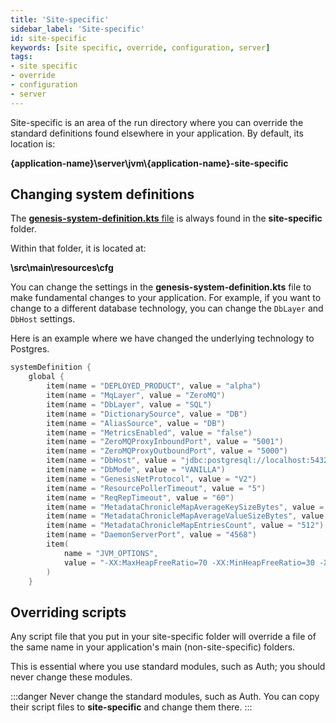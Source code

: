 ```yaml
---
title: 'Site-specific'
sidebar_label: 'Site-specific'
id: site-specific
keywords: [site specific, override, configuration, server]
tags:
- site specific
- override
- configuration
- server
---
```


Site-specific is an area of the run directory where you can override the standard definitions found elsewhere in your application. By default, its location is:

**{application-name}\server\jvm\\{application-name}-site-specific**



## Changing system definitions
The [**genesis-system-definition.kts** file](../../../server/configuring-runtime/system-definitions/) is always found in the **site-specific** folder. 

Within that folder, it is located at:

 **\src\main\resources\cfg**

You can change the settings in the **genesis-system-definition.kts** file to make fundamental changes to your application. For example, if you want to change to a different database technology, you can change the `DbLayer` and `DbHost` settings.

Here is an example where we have changed the underlying technology to Postgres.

```kotlin {5,11}
systemDefinition {
    global {
        item(name = "DEPLOYED_PRODUCT", value = "alpha")
        item(name = "MqLayer", value = "ZeroMQ")
        item(name = "DbLayer", value = "SQL")
        item(name = "DictionarySource", value = "DB")
        item(name = "AliasSource", value = "DB")
        item(name = "MetricsEnabled", value = "false")
        item(name = "ZeroMQProxyInboundPort", value = "5001")
        item(name = "ZeroMQProxyOutboundPort", value = "5000")
        item(name = "DbHost", value = "jdbc:postgresql://localhost:5432/postgres?user=postgres&password=postgres")
        item(name = "DbMode", value = "VANILLA")
        item(name = "GenesisNetProtocol", value = "V2")
        item(name = "ResourcePollerTimeout", value = "5")
        item(name = "ReqRepTimeout", value = "60")
        item(name = "MetadataChronicleMapAverageKeySizeBytes", value = "128")
        item(name = "MetadataChronicleMapAverageValueSizeBytes", value = "1024")
        item(name = "MetadataChronicleMapEntriesCount", value = "512")
        item(name = "DaemonServerPort", value = "4568")
        item(
            name = "JVM_OPTIONS",
            value = "-XX:MaxHeapFreeRatio=70 -XX:MinHeapFreeRatio=30 -XX:+UseG1GC -XX:+UseStringDeduplication -XX:OnOutOfMemoryError=\"handleOutOfMemoryError.sh %p\""
        )
    }
```

## Overriding scripts
Any script file that you put in your site-specific folder will override a file of the same name in your application's main (non-site-specific) folders.

This is essential where you use standard modules, such as Auth; you should never change these modules. 

:::danger
Never change the standard modules, such as Auth. You can copy their script files to **site-specific** and change them there.
:::


